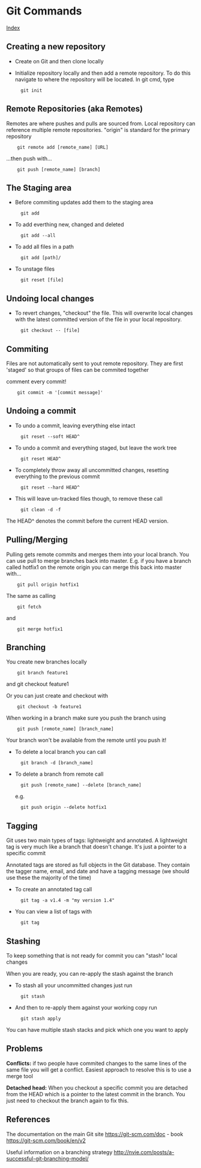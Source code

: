 # Git Commands

[Index](index.md)

## Creating a new repository

- Create on Git and then clone locally
- Initialize repository locally and then add a remote repository. To do this navigate to where the repository will be located. In git cmd, type

        git init

## Remote Repositories (aka Remotes)

Remotes are where pushes and pulls are sourced from. Local repository can reference multiple remote repositories. "origin" is standard for the primary repository

        git remote add [remote_name] [URL]

...then push with...

        git push [remote_name] [branch]

## The Staging area

- Before commiting updates add them to the staging area

        git add
        
- To add everthing new, changed and deleted

        git add --all
        
- To add all files in a path

        git add [path]/
        
- To unstage files

        git reset [file]

## Undoing local changes

- To revert changes, "checkout" the file. This will overwrite local changes with the latest committed version of the file in your local repository.

        git checkout -- [file]

## Commiting

Files are not automatically sent to yout remote repository. They are first 'staged' so that groups of files can be commited together

comment every commit!

        git commit -m '[commit message]'

## Undoing a commit

- To undo a commit, leaving everything else intact

        git reset --soft HEAD^
        
- To undo a commit and everything staged, but leave the work tree

        git reset HEAD^
        
- To completely throw away all uncommitted changes, resetting everything to the previous commit

        git reset --hard HEAD^
        
- This will leave un-tracked files though, to remove these call

        git clean -d -f
        
The HEAD^ denotes the commit before the current HEAD version.

## Pulling/Merging

Pulling gets remote commits and merges them into your local branch. You can use pull to merge branches back into master. E.g. if you have a branch called hotfix1 on the remote origin you can merge this back into master with...

        git pull origin hotfix1
        
The same as calling

        git fetch
        
and

        git merge hotfix1

## Branching

You create new branches locally

        git branch feature1
and
        git checkout feature1
        
Or you can just create and checkout with

        git checkout -b feature1
        
When working in a branch make sure you push the branch using

        git push [remote_name] [branch_name]
        
Your branch won't be available from the remote until you push it!

- To delete a local branch you can call

        git branch -d [branch_name]
        
- To delete a branch from remote call

        git push [remote_name] --delete [branch_name]
        
  e.g.
  
        git push origin --delete hotfix1
        
## Tagging

Git uses two main types of tags: lightweight and annotated. A lightweight tag is very much like a branch that doesn't change. It's just a pointer to a specific commit

Annotated tags are stored as full objects in the Git database. They contain the tagger name, email, and date and have a tagging message (we should use these the majority of the time)

- To create an annotated tag call

        git tag -a v1.4 -m "my version 1.4"

- You can view a list of tags with

        git tag
        
## Stashing

To keep something that is not ready for commit you can "stash" local changes

When you are ready, you can re-apply the stash against the branch

- To stash all your uncommitted changes just run

        git stash
        
- And then to re-apply them against your working copy run

        git stash apply
        
You can have multiple stash stacks and pick which one you want to apply

## Problems

**Conflicts:** if two people have commited changes to the same lines of the same file you will get a conflict. Easiest approach to resolve this is to use a merge tool

**Detached head:** When you checkout a specific commit you are detached from the HEAD which is a pointer to the latest commit in the branch. You just need to checkout the branch again to fix this.

## References

The documentation on the main Git site <https://git-scm.com/doc> - book <https://git-scm.com/book/en/v2>

Useful information on a branching strategy <http://nvie.com/posts/a-successful-git-branching-model/>        
